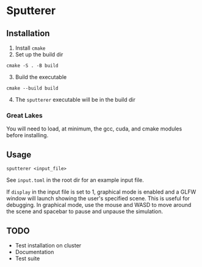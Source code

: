 # Sputterer
## Installation
1. Install `cmake`
2. Set up the build dir
```
cmake -S . -B build
```
3. Build the executable
```
cmake --build build
```
4. The `sputterer` executable will be in the build dir

### Great Lakes
You will need to load, at minimum, the gcc, cuda, and cmake modules before installing.

## Usage
`sputterer <input_file>`

See `input.toml` in the root dir for an example input file. 

If `display` in the input file is set to 1, graphical mode is enabled and a GLFW window will launch showing the user's specified scene. This is useful for debugging. In graphical mode, use the mouse and WASD to move around the scene and spacebar to pause and unpause the simulation.

## TODO
- Test installation on cluster
- Documentation
- Test suite
